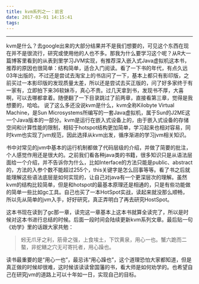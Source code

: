 ```yaml
---
title: kvm系列之一：前言
date: 2017-03-01 14:15:41
tags:
---
```


------
kvm是什么？去google出来的大部分结果并不是我们想要的，可见这个东西在现在并不是很流行，研究或使用他的人也不多。那我为什么要学习这个呢？从R大一篇博客里看到的从表到里学习JVM实现，有推荐深入嵌入式Java虚拟机这本书，推荐的原因也很简单：结构简单，适合入门阅读。看了一下书的年代，有点久远03年出版的，不过还是尝试去淘宝上的书店问了一下，基本上都只有影印版，之前买过一本影印版的发现质量太差，所以还是尝试去买正版的，问了好多家终于有一家有，立即拍下来36软妹币，真心不贵。过几天拿到书，发现书不厚，大喜啊，可以去哪都拿着。随便翻了一下目录跳过了前两章，直接看第三章，觉得是我想要的，哈哈。
说了这么多还没说kvm是什么，kvm全称Kilobyte Virtual Machine，是Sun Microsystems所编写的一套Java虚拟机，属于Sun的J2ME这一个Java版本的一部分。kvm是运行在嵌入式设备上的，由于嵌入式设备的存储空间和计算性能的限制，相较于hotspot结构更加简单，学习起来也相对容易，同时kvm也实现了jvm规范，因此选择从kvm出发，循序渐进的学习jvm相关知识。

书中对常见的jvm中基本的运行机制都做了代码层级的介绍，并做了简要的批注，个人感觉作用还是很大的。之前我们看各种java类的书籍，很多知识只是从语法层面给一个介绍，并不告诉你为什么，比如Interface的方法只能是public、abstract的，方法的入参个数不能超过255个，this关键字是怎么回事等等。看了书之后就能理解这些语法底层是如何实现的，让自己对java有一个更深层次的理解。虽然kvm的结构比较简单，但是和hotspot的最基本原理还是相通的，只是有些功能做的简单一些比如gc工具。自己也买了一本HotSpot实战，读起来就没那么顺畅，所以先从简单的jvm入手，好好研究，真正弄明白了再去研究HostSpot。

这本书现在读到了gc那一章，读完这一章基本上这本书就算全读完了，所以是时候对这本书进行总结的时候。后面一段时间会陆续更新kvm系列文章。最后贴一句《劝学》里的话跟大家共勉：

> 蚓无爪牙之利，筋骨之强，上食埃土，下饮黄泉，用心一也。蟹六跪而二螯，非蛇鳝之穴无可寄托者，用心躁也。

读书最重要的是“用心一也”，最忌讳“用心躁也”，这个道理恐怕大家都知道，但是真正做的时候却很难，这时候该读读曾国藩的书，看大师是如何劝学的。也希望自己在研究jvm的道路上可以十年如一日，实现自己的目标。